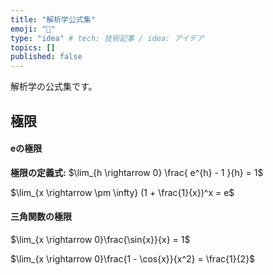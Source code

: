 ```yaml
---
title: "解析学公式集"
emoji: "📝"
type: "idea" # tech: 技術記事 / idea: アイデア
topics: []
published: false
---
```


解析学の公式集です。

## 極限

#### eの極限

**極限の定義式:** $\lim_{h \rightarrow 0} \frac{ e^{h} - 1 }{h}  = 1$

$\lim_{x \rightarrow  \pm  \infty} (1 + \frac{1}{x})^x = e$ 

#### 三角関数の極限

$\lim_{x \rightarrow 0}\frac{\sin{x}}{x} = 1$

$\lim_{x \rightarrow 0}\frac{1 - \cos{x}}{x^2} = \frac{1}{2}$